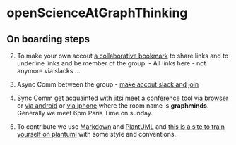 # openScienceAtGraphThinking

## On boarding steps


2. To make your own accout [a collaborative bookmark](https://web.hypothes.is/) to share links and to underline links and be member of the group. - All links here - not anymore via slacks ...

3. Async Comm between the group - [make accout slack and join](https://graphthinking.slack.com/) 

4. Sync Comm get acquainted with jitsi meet a [conference tool via browser](https://meet.jit.si/) or [via android](https://play.google.com/store/apps/details?id=org.jitsi.meet&hl=it&gl=US) or [via iphone](https://apps.apple.com/us/app/jitsi-meet/id1165103905) where the room name is **graphminds**. Generally we meet 6pm Paris Time on sunday.

5. To contribute we use [Markdown](https://guides.github.com/features/mastering-markdown/) and [PlantUML](https://plantuml.com/)
and [this is a site to train yourself on plantuml](https://www.planttext.com/) with some style and conventions.
